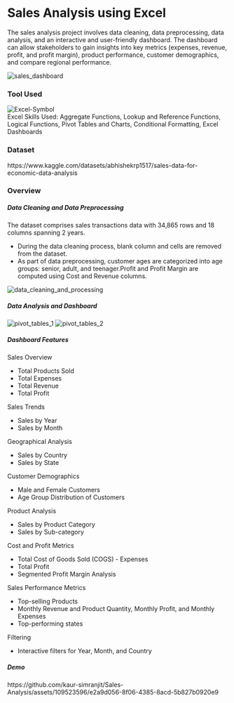 <h1>Sales Analysis using Excel</h1> 
<p>The sales analysis project involves data cleaning, data preprocessing, data analysis, and an interactive and user-friendly dashboard. The dashboard can allow stakeholders to gain insights into key metrics (expenses, revenue, profit, and profit margin), product performance, customer demographics, and compare regional performance.</p>

![sales_dashboard](https://github.com/kaur-simranjit/Sales-Analysis/assets/109523596/aca62998-0ab7-42c5-8862-d5838a8100ff)
<h3>Tool Used</h3>

![Excel-Symbol](https://github.com/kaur-simranjit/Sales-Analysis/assets/109523596/120a302f-f068-4678-a30e-81c314070a95)
<br>
Excel Skills Used: Aggregate Functions, Lookup and Reference Functions, Logical Functions, Pivot Tables and Charts, Conditional Formatting, Excel Dashboards

<h3>Dataset</h3>
https://www.kaggle.com/datasets/abhishekrp1517/sales-data-for-economic-data-analysis

<h3>Overview</h3>
<h5>Data Cleaning and Data Preprocessing</h5>
The dataset comprises sales transactions data with 34,865 rows and 18 columns spanning 2 years.
<ul style="list-style-type:disc">
  <li>During the data cleaning process, blank column and cells are removed from the dataset. </li>
  <li>As part of data preprocessing, customer ages are categorized into age groups: senior, adult, and teenager.Profit and Profit Margin are computed using Cost and Revenue columns.</li>
</ul>

![data_cleaning_and_processing](https://github.com/kaur-simranjit/Sales-Analysis/assets/109523596/070bad10-bb0f-4174-ba1e-57de084a4b12)

<h5>Data Analysis and Dashboard</h5>

![pivot_tables_1](https://github.com/kaur-simranjit/Sales-Analysis/assets/109523596/e90e1af7-2b08-4dd3-970d-e188d7883b2a)
![pivot_tables_2](https://github.com/kaur-simranjit/Sales-Analysis/assets/109523596/69e62539-9b87-429c-a28d-dbd3e390f193)

<h5>Dashboard Features</h5>
Sales Overview
<ul style="list-style-type:disc">
  <li>Total Products Sold</li>
  <li>Total Expenses</li>
  <li>Total Revenue</li>
  <li>Total Profit</li>
  </ul>
Sales Trends
<ul style="list-style-type:disc">
  <li>Sales by Year</li>
  <li>Sales by Month</li>
  </ul>
Geographical Analysis
<ul style="list-style-type:disc">
  <li>Sales by Country</li>
  <li>Sales by State</li>
  </ul>
Customer Demographics
<ul style="list-style-type:disc">
  <li>Male and Female Customers</li>
  <li>Age Group Distribution of Customers</li>
  </ul>
Product Analysis
<ul style="list-style-type:disc">
  <li>Sales by Product Category</li>
  <li>Sales by Sub-category</li>
  </ul>
Cost and Profit Metrics
<ul style="list-style-type:disc">
  <li>Total Cost of Goods Sold (COGS) - Expenses</li>
  <li>Total Profit</li>
  <li>Segmented Profit Margin Analysis</li>
  </ul>
Sales Performance Metrics
<ul style="list-style-type:disc">
  <li>Top-selling Products</li>
  <li>Monthly Revenue and Product Quantity, Monthly Profit, and Monthly Expenses</li>
  <li>Top-performing states</li>
  </ul>
Filtering
<ul style="list-style-type:disc">
  <li>Interactive filters for Year, Month, and Country</li>
  </ul>

<h5>Demo</h5>
https://github.com/kaur-simranjit/Sales-Analysis/assets/109523596/e2a9d056-8f06-4385-8acd-5b827b0920e9
